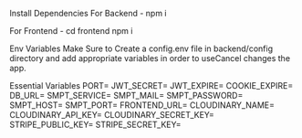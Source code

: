 Install Dependencies
For Backend - npm i

For Frontend - cd frontend  npm i

Env Variables
Make Sure to Create a config.env file in backend/config directory and add appropriate variables in order to useCancel changes the app.


Essential Variables 
PORT=
JWT_SECRET=
JWT_EXPIRE=
COOKIE_EXPIRE=
DB_URL=
SMPT_SERVICE=
SMPT_MAIL=
SMPT_PASSWORD=
SMPT_HOST=
SMPT_PORT=
FRONTEND_URL=
CLOUDINARY_NAME=
CLOUDINARY_API_KEY=
CLOUDINARY_SECRET_KEY=
STRIPE_PUBLIC_KEY=
STRIPE_SECRET_KEY=
